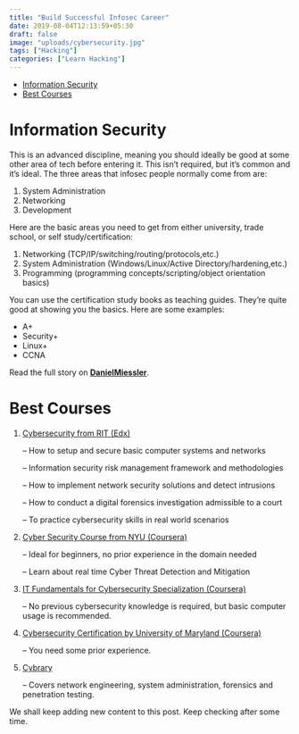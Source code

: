 ```yaml
---
title: "Build Successful Infosec Career"
date: 2019-08-04T12:13:59+05:30
draft: false
image: "uploads/cybersecurity.jpg"
tags: ["Hacking"]
categories: ["Learn Hacking"]
---
```


- [Information Security](#information-security)
- [Best Courses](#best-courses)



# Information Security
This is an advanced discipline, meaning you should ideally be good at some other area of tech before entering it. This isn’t required, but it’s common and it’s ideal. The three areas that infosec people normally come from are:

1. System Administration
2. Networking
3. Development

Here are the basic areas you need to get from either university, trade school, or self study/certification:

1. Networking (TCP/IP/switching/routing/protocols,etc.)
2. System Administration (Windows/Linux/Active Directory/hardening,etc.)
3. Programming (programming concepts/scripting/object orientation basics)

You can use the certification study books as teaching guides. They’re quite good at showing you the basics. Here are some examples:

- A+
- Security+
- Linux+
- CCNA

Read the full story on **[DanielMiessler](http://danielmiessler.com/blog/build-successful-infosec-career/)**.

# Best Courses

1. [Cybersecurity from RIT (Edx)](https://www.edx.org/micromasters/ritx-cybersecurity)

    – How to setup and secure basic computer systems and networks

    – Information security risk management framework and methodologies

    – How to implement network security solutions and detect intrusions

    – How to conduct a digital forensics investigation admissible to a court
    
    – To practice cybersecurity skills in real world scenarios

2. [Cyber Security Course from NYU (Coursera)](https://www.coursera.org/specializations/intro-cyber-security)
   
    – Ideal for beginners, no prior experience in the domain needed

    – Learn about real time Cyber Threat Detection and Mitigation

3. [IT Fundamentals for Cybersecurity Specialization (Coursera)](https://www.coursera.org/specializations/it-fundamentals-cybersecurity)
   
    – No previous cybersecurity knowledge is required, but basic computer usage is recommended.

4. [Cybersecurity Certification by University of Maryland (Coursera)](https://www.coursera.org/specializations/cyber-security)
  
    – You need some prior experience.

5. [Cybrary](https://www.cybrary.it/)

    – Covers network engineering, system administration, forensics and penetration testing.

We shall keep adding new content to this post. Keep checking after some time.

<!--- 

<iframe width="560" height="315" src="https://www.youtube.com/embed/r-c24tAmOcU" frameborder="0" allow="accelerometer; autoplay; encrypted-media; gyroscope; picture-in-picture" allowfullscreen></iframe>

--->